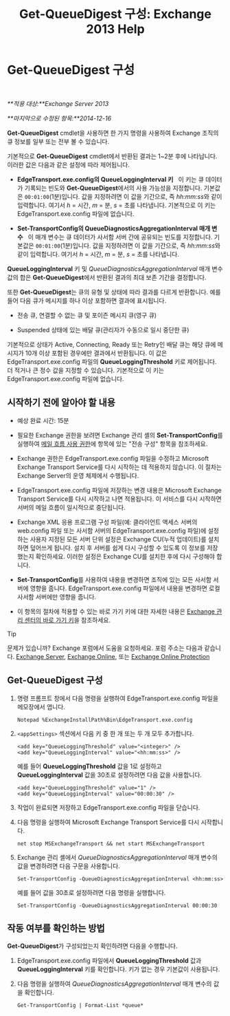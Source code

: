 ﻿---
title: 'Get-QueueDigest 구성: Exchange 2013 Help'
TOCTitle: Get-QueueDigest 구성
ms:assetid: f730c520-4ba5-4a15-8846-132bff500bb8
ms:mtpsurl: https://technet.microsoft.com/ko-kr/library/Dn505733(v=EXCHG.150)
ms:contentKeyID: 59635552
ms.date: 05/22/2018
mtps_version: v=EXCHG.150
ms.translationtype: MT
---

# Get-QueueDigest 구성

 

_**적용 대상:**Exchange Server 2013_

_**마지막으로 수정된 항목:**2014-12-16_

**Get-QueueDigest** cmdlet을 사용하면 한 가지 명령을 사용하여 Exchange 조직의 큐 정보를 일부 또는 전부 볼 수 있습니다.

기본적으로 **Get-QueueDigest** cmdlet에서 반환된 결과는 1~2분 후에 나타납니다. 이러한 값은 다음과 같은 설정에 따라 제어됩니다.

  - **EdgeTransport.exe.config의 QueueLoggingInterval 키**   이 키는 큐 데이터가 기록되는 빈도와 **Get-QueueDigest**에서의 사용 가능성을 지정합니다. 기본값은 `00:01:00`(1분)입니다. 값을 지정하려면 이 값을 기간으로, 즉 *hh:mm:ss*와 같이 입력합니다. 여기서 *h* = 시간, *m* = 분, *s* = 초를 나타냅니다. 기본적으로 이 키는 EdgeTransport.exe.config 파일에 없습니다.

  - **Set-TransportConfig의 QueueDiagnosticsAggregationInterval 매개 변수**   이 매개 변수는 큐 데이터가 사서함 서버 간에 공유되는 빈도를 지정합니다. 기본값은 `00:01:00`(1분)입니다. 값을 지정하려면 이 값을 기간으로, 즉 *hh:mm:ss*와 같이 입력합니다. 여기서 *h* = 시간, *m* = 분, *s* = 초를 나타냅니다.

**QueueLoggingInterval** 키 및 *QueueDiagnosticsAggregationInterval* 매개 변수 값의 합은 **Get-QueueDigest**에서 반환된 결과의 최대 보존 기간을 결정합니다.

또한 **Get-QueueDigest**는 큐의 유형 및 상태에 따라 결과를 다르게 반환합니다. 예를 들어 다음 큐가 메시지를 하나 이상 포함하면 결과에 표시됩니다.

  - 전송 큐, 연결할 수 없는 큐 및 포이즌 메시지 큐(영구 큐)

  - Suspended 상태에 있는 배달 큐(관리자가 수동으로 일시 중단한 큐)

기본적으로 상태가 Active, Connecting, Ready 또는 Retry인 배달 큐는 해당 큐에 메시지가 10개 이상 포함된 경우에만 결과에서 반환됩니다. 이 값은 EdgeTransport.exe.config 파일의 **QueueLoggingThreshold** 키로 제어됩니다. 더 적거나 큰 정수 값을 지정할 수 있습니다. 기본적으로 이 키는 EdgeTransport.exe.config 파일에 없습니다.

## 시작하기 전에 알아야 할 내용

  - 예상 완료 시간: 15분

  - 필요한 Exchange 권한을 보려면 Exchange 관리 셸의 **Set-TransportConfig**를 실행하여 [메일 흐름 사용 권한](mail-flow-permissions-exchange-2013-help.md)에 항목에 있는 "전송 구성" 항목을 참조하세요.

  - Exchange 권한은 EdgeTransport.exe.config 파일을 수정하고 Microsoft Exchange Transport Service를 다시 시작하는 데 적용하지 않습니다. 이 절차는 Exchange Server의 운영 체제에서 수행됩니다.

  - EdgeTransport.exe.config 파일에 저장하는 변경 내용은 Microsoft Exchange Transport Service를 다시 시작하고 나면 적용됩니다. 이 서비스를 다시 시작하면 서버의 메일 흐름이 일시적으로 중단됩니다.

  - Exchange XML 응용 프로그램 구성 파일(예: 클라이언트 액세스 서버의 web.config 파일 또는 사서함 서버의 EdgeTransport.exe.config 파일)에 설정하는 사용자 지정된 모든 서버 단위 설정은 Exchange CU(누적 업데이트)를 설치하면 덮어쓰게 됩니다. 설치 후 서버를 쉽게 다시 구성할 수 있도록 이 정보를 저장했는지 확인하세요. 이러한 설정은 Exchange CU를 설치한 후에 다시 구성해야 합니다.

  - **Set-TransportConfig**를 사용하여 내용을 변경하면 조직에 있는 모든 사서함 서버에 영향을 줍니다. EdgeTransport.exe.config 파일에서 내용을 변경하면 로컬 사서함 서버에만 영향을 줍니다.

  - 이 항목의 절차에 적용할 수 있는 바로 가기 키에 대한 자세한 내용은 [Exchange 관리 센터의 바로 가기 키](keyboard-shortcuts-in-the-exchange-admin-center-exchange-online-protection-help.md)을 참조하세요.


> [!TIP]
> 문제가 있습니까? Exchange 포럼에서 도움을 요청하세요. 포럼 주소는 다음과 같습니다. <A href="https://go.microsoft.com/fwlink/p/?linkid=60612">Exchange Server</A>, <A href="https://go.microsoft.com/fwlink/p/?linkid=267542">Exchange Online</A>, 또는 <A href="https://go.microsoft.com/fwlink/p/?linkid=285351">Exchange Online Protection</A>



## Get-QueueDigest 구성

1.  명령 프롬프트 창에서 다음 명령을 실행하여 EdgeTransport.exe.config 파일을 메모장에서 엽니다.
    
        Notepad %ExchangeInstallPath%Bin\EdgeTransport.exe.config

2.  `<appSettings>` 섹션에서 다음 키 중 한 개 또는 두 개 모두 추가합니다.
    
        <add key="QueueLoggingThreshold" value="<integer>" />
        <add key="QueueLoggingInterval" value="<hh:mm:ss>" />
    
    예를 들어 **QueueLoggingThreshold** 값을 1로 설정하고 **QueueLoggingInterval** 값을 30초로 설정하려면 다음 값을 사용합니다.
    
        <add key="QueueLoggingThreshold" value="1" />
        <add key="QueueLoggingInterval" value="00:00:30" />

3.  작업이 완료되면 저장하고 EdgeTransport.exe.config 파일을 닫습니다.

4.  다음 명령을 실행하여 Microsoft Exchange Transport Service를 다시 시작합니다.
    
        net stop MSExchangeTransport && net start MSExchangeTransport

5.  Exchange 관리 셸에서 *QueueDiagnosticsAggregationInterval* 매개 변수의 값을 변경하려면 다음 구문을 사용합니다.
    
        Set-TransportConfig -QueueDiagnosticsAggregationInterval <hh:mm:ss>
    
    예를 들어 값을 30초로 설정하려면 다음 명령을 실행합니다.
    
        Set-TransportConfig -QueueDiagnosticsAggregationInterval 00:00:30

## 작동 여부를 확인하는 방법

**Get-QueueDigest**가 구성되었는지 확인하려면 다음을 수행합니다.

1.  EdgeTransport.exe.config 파일에서 **QueueLoggingThreshold** 값과 **QueueLoggingInterval** 키를 확인합니다. 키가 없는 경우 기본값이 사용됩니다.

2.  다음 명령을 실행하여 *QueueDiagnosticsAggregationInterval* 매개 변수의 값을 확인합니다.
    
        Get-TransportConfig | Format-List *queue*

